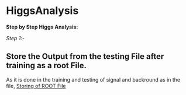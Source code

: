 # HiggsAnalysis
**Step by Step Higgs Analysis:**

*Step 1*:-
  ## Store the Output from the testing File after training as a root File.
 
 As it is done in the training and testing of signal and backround as in the file, [Storing of ROOT File](https://github.com/raj2022/HiggsAnalysis/tree/main/Codes)
